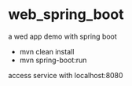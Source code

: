 # web_spring_boot
a wed app demo with spring boot  
* mvn clean install  
* mvn spring-boot:run
  
access service with localhost:8080

